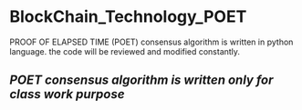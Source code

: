 # BlockChain_Technology_POET
PROOF OF ELAPSED TIME (POET) consensus algorithm is written in python language.
the code will be reviewed and modified constantly.
## *POET consensus algorithm is written only for class work purpose* ##
